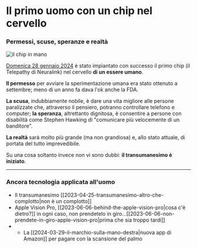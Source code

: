 # Il primo uomo con un chip nel cervello

### Permessi, scuse, speranze e realtà

![il chip in mano](primo-uomo-chip-cervello.jpeg)

[Domenica 28 gennaio 2024](https://twitter.com/elonmusk/status/1752098683024220632) è stato impiantato con successo il primo chip (il Telepathy di Neuralink) nel cervello **di un essere umano**.

**Il permesso** per avviare la sperimentazione umana era stato ottenuto a settembre; meno di un anno fa dava l'ok anche la FDA.

**La scusa**, indubbiamente nobile, è dare una vita migliore alle persone paralizzate che, attraverso il pensiero, potranno controllare telefono e computer; **la speranza**, altrettanto dignitosa, è consentire a persone con disabilità come Stephen Hawking di "comunicare più velocemente di un banditore".

**La realtà** sarà molto più grande (ma non grandiosa) e, allo stato attuale, di portata del tutto imprevedibile.

Su una cosa soltanto invece non vi sono dubbi: **il transumanesimo è iniziato**.

---

### Ancora tecnologia applicata all'uomo
- Il transumanesimo [[2023-04-25-transumanesimo-altro-che-complotto|non è un complotto]]
- Apple Vision Pro, [[2023-06-06-behind-the-apple-vision-pro|cosa c'è dietro?]] in ogni caso, non prendetelo in giro...[[2023-06-06-non-prendete-in-giro-apple-vision-pro|prima che sia troppo tardi]]
- - La [[2024-03-29-il-marchio-sulla-mano-destra|nuova app di Amazon]] per pagare con la scansione del palmo